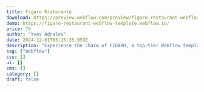 ```yaml
---
title: Figaro Ristorante
download: https://preview.webflow.com/preview/figaro-restaurant-webflow-template?utm_medium=preview_link&utm_source=designer&utm_content=figaro-restaurant-webflow-template&preview=5d3a9571cc6e0aa755ff65fe4a978660&locale=en&workflow=preview
demo: https://figaro-restaurant-webflow-template.webflow.io/
price: 79
author: "Yves Adrales"
date: 2024-12-01T05:15:35.959Z
description: "Experience the charm of FIGARO, a top-tier Webflow template crafted for restaurant businesses. Elevate your online presence with exquisite design, seamless e-commerce integration, and services customized for gourmet experiences."
ssg: ["Webflow"]
css: []
ui: []
cms: []
category: []
draft: false
---
```

